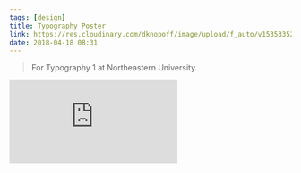 ```yaml
---
tags: [design]
title: Typography Poster
link: https://res.cloudinary.com/dknopoff/image/upload/f_auto/v1535335229/portfolio/poster-split.pdf
date: 2018-04-18 08:31
---
```


> For Typography 1 at Northeastern University.

![](https://res.cloudinary.com/dknopoff/image/upload/f_auto/v1535335229/portfolio/poster-split.pdf)
